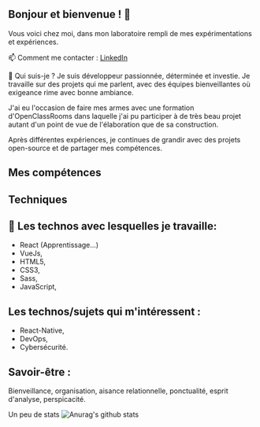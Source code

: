 ## Bonjour et bienvenue ! 👋
Vous voici chez moi, dans mon laboratoire rempli de mes expérimentations et expériences.

📫 Comment me contacter : [LinkedIn](https://www.linkedin.com/in/ib98/)

🦓 Qui suis-je ?
Je suis  développeur passionnée, déterminée et investie. Je travaille sur des projets qui me parlent, avec des équipes bienveillantes où exigeance rime avec bonne ambiance.

J'ai eu l'occasion de faire mes armes avec une formation  d'OpenClassRooms dans laquelle j'ai pu participer à de très beau projet autant d'un point de vue de l'élaboration que de sa construction.

Après différentes expériences,  je continues de grandir avec des projets open-source et de partager mes compétences.

## Mes compétences
## Techniques

## 🔭 Les technos avec lesquelles je travaille:
* React (Apprentissage...)
* VueJs,
* HTML5,
* CSS3,
* Sass,
* JavaScript,

## Les technos/sujets qui m'intéressent :
* React-Native,
* DevOps,
* Cybersécurité.

## Savoir-être :
Bienveillance, organisation, aisance relationnelle, ponctualité, esprit d'analyse, perspicacité.

Un peu de stats
![Anurag's github stats](https://github-readme-stats.vercel.app/api?username=ibra-d)
